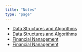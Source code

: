 ```yaml
---
title: "Notes"
type: "page"
---
```


- [Data Structures and Algorithms](notes/time_complexities)
- [Data Structures and Algorithms](./time_complexities.md)
- [Financial Nanagement](/finance)
- [Financial Nanagement](/finance.md)
